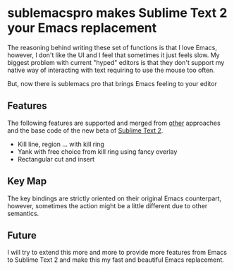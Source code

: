 # sublemacspro makes Sublime Text 2 your Emacs replacement

The reasoning behind writing these set of functions is that I love Emacs,
however, I don't like the UI and I feel that sometimes it just feels slow. My
biggest problem with current "hyped" editors is that they don't support my
native way of interacting with text requiring to use the mouse too often.

But, now there is sublemacs pro that brings Emacs feeling to your editor

## Features

The following features are supported and merged from [other][ot] approaches
and the base code of the new beta of [Sublime Text 2][subl].

   * Kill line, region ... with kill ring
   * Yank with free choice from kill ring using fancy overlay
   * Rectangular cut and insert 


## Key Map

The key bindings are strictly oriented on their original Emacs counterpart,
however, sometimes the action might be a little different due to other
semantics.


## Future

I will try to extend this more and more to provide more features from Emacs to
Sublime Text 2 and make this my fast and beautiful Emacs replacement.


[ot]: https://github.com/stiang/EmacsifySublimeText
[subl]: http://www.sublimetext.com/docs/2/api_reference.html
